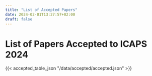 ```yaml
---
title: "List of Accepted Papers"
date: 2024-02-01T13:27:57+02:00
draft: false
---
```


# List of Papers Accepted to ICAPS 2024


{{< accepted_table_json "/data/accepted/accepted.json" >}}



